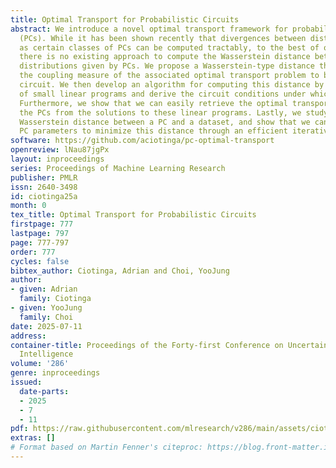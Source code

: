 ```yaml
---
title: Optimal Transport for Probabilistic Circuits
abstract: We introduce a novel optimal transport framework for probabilistic circuits
  (PCs). While it has been shown recently that divergences between distributions represented
  as certain classes of PCs can be computed tractably, to the best of our knowledge,
  there is no existing approach to compute the Wasserstein distance between probability
  distributions given by PCs. We propose a Wasserstein-type distance that restricts
  the coupling measure of the associated optimal transport problem to be a probabilistic
  circuit. We then develop an algorithm for computing this distance by solving a series
  of small linear programs and derive the circuit conditions under which this is tractable.
  Furthermore, we show that we can easily retrieve the optimal transport plan between
  the PCs from the solutions to these linear programs. Lastly, we study the empirical
  Wasserstein distance between a PC and a dataset, and show that we can estimate the
  PC parameters to minimize this distance through an efficient iterative algorithm.
software: https://github.com/aciotinga/pc-optimal-transport
openreview: lNau87jgPx
layout: inproceedings
series: Proceedings of Machine Learning Research
publisher: PMLR
issn: 2640-3498
id: ciotinga25a
month: 0
tex_title: Optimal Transport for Probabilistic Circuits
firstpage: 777
lastpage: 797
page: 777-797
order: 777
cycles: false
bibtex_author: Ciotinga, Adrian and Choi, YooJung
author:
- given: Adrian
  family: Ciotinga
- given: YooJung
  family: Choi
date: 2025-07-11
address:
container-title: Proceedings of the Forty-first Conference on Uncertainty in Artificial
  Intelligence
volume: '286'
genre: inproceedings
issued:
  date-parts:
  - 2025
  - 7
  - 11
pdf: https://raw.githubusercontent.com/mlresearch/v286/main/assets/ciotinga25a/ciotinga25a.pdf
extras: []
# Format based on Martin Fenner's citeproc: https://blog.front-matter.io/posts/citeproc-yaml-for-bibliographies/
---
```

